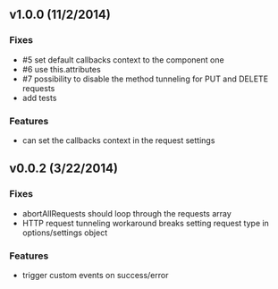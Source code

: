 ## v1.0.0 (11/2/2014)

### Fixes 
* #5 set default callbacks context to the component one
* #6 use this.attributes 
* #7 possibility to disable the method tunneling for PUT and DELETE requests
* add tests

### Features
* can set the callbacks context in the request settings


## v0.0.2 (3/22/2014)

### Fixes 
* abortAllRequests should loop through the requests array
* HTTP request tunneling workaround breaks setting request type in options/settings object

### Features
* trigger custom events on success/error